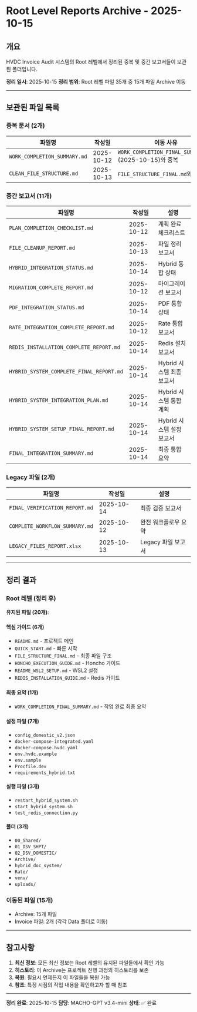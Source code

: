 # Root Level Reports Archive - 2025-10-15

## 개요

HVDC Invoice Audit 시스템의 Root 레벨에서 정리된 중복 및 중간 보고서들이 보관된 폴더입니다.

**정리 일시**: 2025-10-15
**정리 범위**: Root 레벨 파일 35개 중 15개 파일 Archive 이동

---

## 보관된 파일 목록

### 중복 문서 (2개)

| 파일명 | 작성일 | 이동 사유 |
|--------|--------|-----------|
| `WORK_COMPLETION_SUMMARY.md` | 2025-10-12 | `WORK_COMPLETION_FINAL_SUMMARY.md` (2025-10-15)와 중복 |
| `CLEAN_FILE_STRUCTURE.md` | 2025-10-13 | `FILE_STRUCTURE_FINAL.md`와 중복 |

### 중간 보고서 (11개)

| 파일명 | 작성일 | 설명 |
|--------|--------|------|
| `PLAN_COMPLETION_CHECKLIST.md` | 2025-10-12 | 계획 완료 체크리스트 |
| `FILE_CLEANUP_REPORT.md` | 2025-10-13 | 파일 정리 보고서 |
| `HYBRID_INTEGRATION_STATUS.md` | 2025-10-14 | Hybrid 통합 상태 |
| `MIGRATION_COMPLETE_REPORT.md` | 2025-10-12 | 마이그레이션 보고서 |
| `PDF_INTEGRATION_STATUS.md` | 2025-10-14 | PDF 통합 상태 |
| `RATE_INTEGRATION_COMPLETE_REPORT.md` | 2025-10-12 | Rate 통합 보고서 |
| `REDIS_INSTALLATION_COMPLETE_REPORT.md` | 2025-10-14 | Redis 설치 보고서 |
| `HYBRID_SYSTEM_COMPLETE_FINAL_REPORT.md` | 2025-10-14 | Hybrid 시스템 최종 보고서 |
| `HYBRID_SYSTEM_INTEGRATION_PLAN.md` | 2025-10-14 | Hybrid 시스템 통합 계획 |
| `HYBRID_SYSTEM_SETUP_FINAL_REPORT.md` | 2025-10-14 | Hybrid 시스템 설정 보고서 |
| `FINAL_INTEGRATION_SUMMARY.md` | 2025-10-14 | 최종 통합 요약 |

### Legacy 파일 (2개)

| 파일명 | 작성일 | 설명 |
|--------|--------|------|
| `FINAL_VERIFICATION_REPORT.md` | 2025-10-14 | 최종 검증 보고서 |
| `COMPLETE_WORKFLOW_SUMMARY.md` | 2025-10-12 | 완전 워크플로우 요약 |
| `LEGACY_FILES_REPORT.xlsx` | 2025-10-13 | Legacy 파일 보고서 |

---

## 정리 결과

### Root 레벨 (정리 후)

**유지된 파일 (20개)**:

#### 핵심 가이드 (6개)
- `README.md` - 프로젝트 메인
- `QUICK_START.md` - 빠른 시작
- `FILE_STRUCTURE_FINAL.md` - 최종 파일 구조
- `HONCHO_EXECUTION_GUIDE.md` - Honcho 가이드
- `README_WSL2_SETUP.md` - WSL2 설정
- `REDIS_INSTALLATION_GUIDE.md` - Redis 가이드

#### 최종 요약 (1개)
- `WORK_COMPLETION_FINAL_SUMMARY.md` - 작업 완료 최종 요약

#### 설정 파일 (7개)
- `config_domestic_v2.json`
- `docker-compose-integrated.yaml`
- `docker-compose.hvdc.yaml`
- `env.hvdc.example`
- `env.sample`
- `Procfile.dev`
- `requirements_hybrid.txt`

#### 실행 파일 (3개)
- `restart_hybrid_system.sh`
- `start_hybrid_system.sh`
- `test_redis_connection.py`

#### 폴더 (3개)
- `00_Shared/`
- `01_DSV_SHPT/`
- `02_DSV_DOMESTIC/`
- `Archive/`
- `hybrid_doc_system/`
- `Rate/`
- `venv/`
- `uploads/`

### 이동된 파일 (15개)
- Archive: 15개 파일
- Invoice 파일: 2개 (각각 Data 폴더로 이동)

---

## 참고사항

1. **최신 정보**: 모든 최신 정보는 Root 레벨의 유지된 파일들에서 확인 가능
2. **히스토리**: 이 Archive는 프로젝트 진행 과정의 히스토리를 보존
3. **복원**: 필요시 언제든지 이 파일들을 복원 가능
4. **참조**: 특정 시점의 작업 내용을 확인하고자 할 때 참조

---

**정리 완료**: 2025-10-15
**담당**: MACHO-GPT v3.4-mini
**상태**: ✅ 완료
